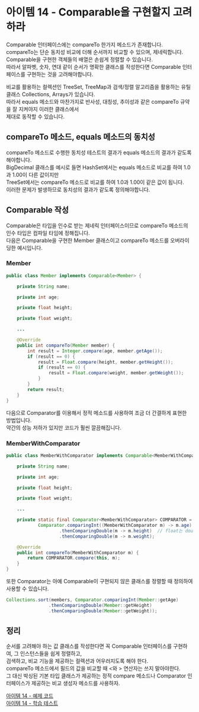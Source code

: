 # 아이템 14 - Comparable을 구현할지 고려하라

Comparable 인터페이스에는 compareTo 한가지 메소드가 존재합니다.  
compareTo는 단순 동치성 비교에 더해 순서까지 비교할 수 있으며, 제네릭합니다.    
Comparable을 구현한 객체들의 배열은 손쉽게 정렬할 수 있습니다.   
따라서 알파벳, 숫자, 연대 같이 순서가 명확한 클래스를 작성한다면 Comparable 인터페이스를 구현하는 것을 고려해야합니다.    

비교를 활용하는 컬렉션인 TreeSet, TreeMap과 검색/정렬 알고리즘을 활용하는 유틸 클래스 Collections, Arrays가 있습니다.   
따라서 equals 메소드와 마찬가지로 반사성, 대칭성, 추이성과 같은 compareTo 규약을 잘 지켜야지 이러한 클래스에서        
제대로 동작할 수 있습니다.    

## compareTo 메소드, equals 메소드의 동치성

compareTo 메소드로 수행한 동치성 테스트의 결과가 equals 메소드의 결과가 같도록 해야합니다.   
BigDecimal 클래스를 예시로 들면 HashSet에서는 equals 메소드로 비교를 하여 1.0과 1.00이 다른 값이지만    
TreeSet에서는 compareTo 메소드로 비교를 하여 1.0과 1.00이 같은 값이 됩니다.   
이러한 문제가 발생하므로 동치성의 결과가 같도록 정의해야합니다.     

## Comparable 작성

Comparable은 타입을 인수로 받는 제네릭 인터페이스이므로 compareTo 메소드의 인수 타입은 컴파일 타임에 정해집니다.    
다음은 Comparable을 구현한 Member 클래스이고 compareTo 메소드를 오버라이딩한 예시입니다.    

### Member
```java
public class Member implements Comparable<Member> {

    private String name;

    private int age;

    private float height;

    private float weight;

    ...

    @Override
    public int compareTo(Member member) {
        int result = Integer.compare(age, member.getAge());
        if (result == 0) {
            result = Float.compare(height, member.getHeight());
            if (result == 0) {
                result = Float.compare(weight, member.getWeight());
            }
        }
        return result;
    }
}
```

다음으로 Comparator를 이용해서 정적 메소드를 사용하여 조금 더 간결하게 표현한 방법입니다.    
약간의 성능 저하가 있지만 코드가 훨씬 깔끔해집니다.    

### MemberWithComparator

```java
public class MemberWithComparator implements Comparable<MemberWithComparator> {

    private String name;

    private int age;

    private float height;

    private float weight;

    ...

    private static final Comparator<MemberWithComparator> COMPARATOR =
            Comparator.comparingInt((MemberWithComparator m) -> m.age)
                    .thenComparingDouble(m -> m.height)  // float는 double용을 이용해 수행할 수 있다
                    .thenComparingDouble(m -> m.weight);

    @Override
    public int compareTo(MemberWithComparator m) {
        return COMPARATOR.compare(this, m);
    }
}
```

또한 Comparator는 아예 Comparable이 구현되지 않은 클래스를 정렬할 때 정의하여 사용할 수 있습니다. 


```java
Collections.sort(members, Comparator.comparingInt(Member::getAge)
                .thenComparingDouble(Member::getHeight)
                .thenComparingDouble(Member::getWeight));
```

## 정리

순서를 고려해야 하는 값 클래스를 작성한다면 꼭 Comparable 인터페이스를 구현하여, 그 인스턴스들을 쉽게 정렬하고,   
검색하고, 비교 기능을 제공하는 컬렉션과 어우러지도록 해야 한다.        
compareTo 메소드에서 필드의 값을 비교할 때 <와 > 연산자는 쓰지 말아야한다.    
그 대신 박싱된 기본 타입 클래스가 제공하는 정적 compare 메소드나 Comparator 인터페이스가 제공하는 비교 생성자 메소드를 사용하자.    

[아이템 14 - 예제 코드](https://github.com/320Hwany/EffectiveJava/tree/main/src/main/java/effective/chapter3/item14)              
[아이템 14 - 학습 테스트](https://github.com/320Hwany/EffectiveJava/tree/main/src/test/java/effective/chapter3/item14)       
